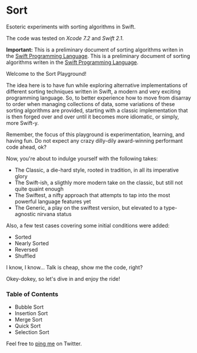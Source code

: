 # Sort
Esoteric experiments with sorting algorithms in Swift.

The code was tested on _Xcode 7.2_ and _Swift 2.1_.

**Important:**
This is a preliminary document of sorting algorithms writen in the [Swift Programming Language](https://developer.apple.com/swift/).
This is a preliminary document of sorting algorithms writen in the [Swift Programming Language](https://developer.apple.com/swift/).

Welcome to the Sort Playground!

The idea here is to have fun while exploring alternative implementations of different sorting techniques written in Swift, a modern and very exciting programming language. So, to better experience how to move from disarray to order when managing collections of data, some variations of these sorting algorithms are provided, starting with a classic implementation that is then forged over and over until it becomes more idiomatic, or simply, more Swift-y.

Remember, the focus of this playground is experimentation, learning, and having fun. Do not expect any crazy dilly-dily award-winning performant code ahead, ok?

Now, you're about to indulge yourself with the following takes:

- The Classic, a die-hard style, rooted in tradition, in all its imperative glory
- The Swift-ish, a sligthly more modern take on the classic, but still not quite quaint enough
- The Swiftest, a nifty approach that attempts to tap into the most powerful language features yet
- The Generic, a play on the swiftest version, but elevated to a type-agnostic nirvana status

Also, a few test cases covering some initial conditions were added:

- Sorted
- Nearly Sorted
- Reversed
- Shuffled

I know, I know... Talk is cheap, show me the code, right?

Okey-dokey, so let's dive in and enjoy the ride!

### Table of Contents

- Bubble Sort
- Insertion Sort
- Merge Sort
- Quick Sort
- Selection Sort

Feel free to [ping me](https://twitter.com/_adrfer) on Twitter.